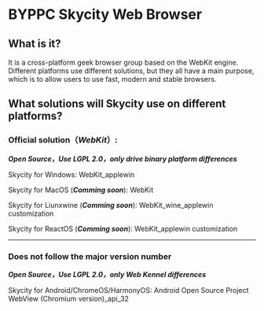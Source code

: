 # BYPPC Skycity Web Browser
## What is it?
It is a cross-platform geek browser group based on the WebKit engine. Different platforms use different solutions, but they all have a main purpose, which is to allow users to use fast, modern and stable browsers.
## What solutions will Skycity use on different platforms?
### Official solution（*WebKit*）:

***Open Source，Use LGPL 2.0，only drive binary platform differences***

Skycity for Windows: WebKit_applewin

Skycity for MacOS (***Comming soon***): WebKit

Skycity for Liunxwine (***Comming soon***): WebKit_wine_applewin customization

Skycity for ReactOS (***Comming soon***): WebKit_applewin customization

***
### Does not follow the major version number

***Open Source，Use LGPL 2.0，only Web Kennel differences***

Skycity for Android/ChromeOS/HarmonyOS: Android Open Source Project WebView (Chromium version)_api_32
